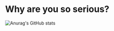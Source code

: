 <h1>  Why are you so serious?  </h1>
 
![Anurag's GitHub stats](https://github-readme-stats.vercel.app/api?username=marfpss&show_icons=true&theme=transparent)
